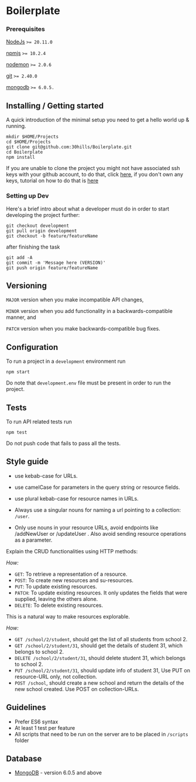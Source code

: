 # Boilerplate

### Prerequisites

[NodeJs](https://nodejs.org) `>= 20.11.0`

[npmjs](https://www.npmjs.com/) `>= 10.2.4`

[nodemon](https://nodemon.io/) `>= 2.0.6`

[git](https://git-scm.com/downloads) `>= 2.40.0`

[mongodb](https://www.mongodb.com) `>= 6.0.5.`

## Installing / Getting started

A quick introduction of the minimal setup you need to get a hello world up &
running.

```shell
mkdir $HOME/Projects
cd $HOME/Projects
git clone git@github.com:30hills/Boilerplate.git
cd Boilerplate
npm install
```

If you are unable to clone the project you might not have associated ssh keys with your github account,
to do that, click [here](https://github.com/settings/keys),
if you don't own any keys, tutorial on how to do that is [here](https://help.github.com/articles/generating-a-new-ssh-key-and-adding-it-to-the-ssh-agent/)

### Setting up Dev

Here's a brief intro about what a developer must do in order to start developing
the project further:

```shell
git checkout development
git pull origin development
git checkout -b feature/featureName
```

after finishing the task

```shell
git add -A
git commit -m 'Message here (VERSION)'
git push origin feature/featureName
```

## Versioning

`MAJOR` version when you make incompatible API changes,

`MINOR` version when you add functionality in a backwards-compatible manner, and

`PATCH` version when you make backwards-compatible bug fixes.

## Configuration

To run a project in a `development` environment run

```shell
npm start
```

Do note that `development.env` file must be present in order to run the project.

## Tests

To run API related tests run

```shell
npm test
```

Do not push code that fails to pass all the tests.

## Style guide

- use kebab-case for URLs.

- use camelCase for parameters in the query string or resource fields.

- use plural kebab-case for resource names in URLs.

- Always use a singular nouns for naming a url pointing to a collection: `/user`.

- Only use nouns in your resource URLs, avoid endpoints like /addNewUser or /updateUser . Also avoid sending resource operations as a parameter.

Explain the CRUD functionalities using HTTP methods:

_How:_
- `GET`: To retrieve a representation of a resource.
- `POST`: To create new resources and su-resources.
- `PUT`: To update existing resources.
- `PATCH`: To update existing resources. It only updates the fields that were supplied, leaving the others alone.
- `DELETE`:	To delete existing resources.


This is a natural way to make resources explorable.

_How:_
- `GET /school/2/student`, should get the list of all students from school 2.
- `GET /school/2/student/31`, should get the details of student 31, which belongs to school 2.
- `DELETE /school/2/student/31`, should delete student 31, which belongs to school 2.
- `PUT /school/2/student/31`, should update info of student 31, Use PUT on resource-URL only, not collection.
- `POST /school`, should create a new school and return the details of the new school created. Use POST on collection-URLs.

## Guidelines

- Prefer ES6 syntax
- At least 1 test per feature
- All scripts that need to be run on the server are to be placed in `/scripts` folder

## Database

- [MongoDB](https://www.mongodb.com) - version 6.0.5 and above
